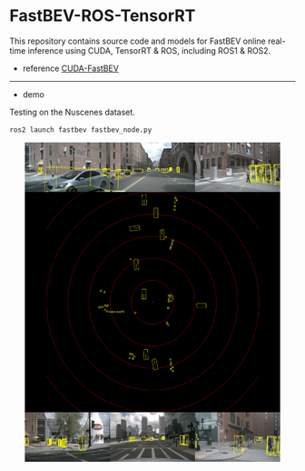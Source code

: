 # FastBEV-ROS-TensorRT

This repository contains source code and models for FastBEV online real-time inference using CUDA, TensorRT & ROS, including ROS1 & ROS2.


+ reference [CUDA-FastBEV](https://github.com/Mandylove1993/CUDA-FastBEV)

---



+ demo

Testing on the Nuscenes dataset.

~~~python
ros2 launch fastbev fastbev_node.py
~~~


<p align="center">
  <img src="./demo/1.png" width="450" height="562" />
</p>
